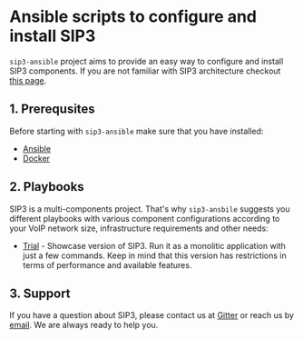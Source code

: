 # Ansible scripts to configure and install SIP3 

`sip3-ansible` project aims to provide an easy way to configure and install SIP3 components. If you are not familiar with SIP3 architecture checkout [this page](https://sip3.io/features).

## 1. Prerequsites

Before starting with `sip3-ansible` make sure that you have installed:

* [Ansible](https://docs.ansible.com/ansible/latest/installation_guide/intro_installation.html)
* [Docker](https://docs.docker.com/install/)

## 2. Playbooks

SIP3 is a multi-components project. That's why `sip3-ansbile` suggests you different playbooks with various component configurations according to your VoIP network size, infrastructure requirements and other needs:

* [Trial](https://github.com/sip3io/sip3-ansible/blob/master/playbooks/trial) - Showcase version of SIP3. Run it as a monolitic application with just a few commands. Keep in mind that this version has restrictions in terms of performance and available features.

## 3. Support

If you have a question about SIP3, please contact us at [Gitter](https://try.count.ly/at/6c2b2cf55c9e42f7835e8df7d990dfdfcdd4a5db) or reach us by [email](mailto:support@sip3.io). We are always ready to help you.
